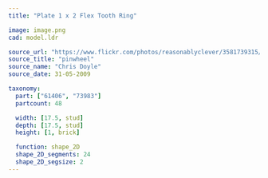 ```yaml
---
title: "Plate 1 x 2 Flex Tooth Ring"

image: image.png
cad: model.ldr

source_url: "https://www.flickr.com/photos/reasonablyclever/3581739315/"
source_title: "pinwheel"
source_name: "Chris Doyle"
source_date: 31-05-2009

taxonomy:
  part: ["61406", "73983"]
  partcount: 48

  width: [17.5, stud]
  depth: [17.5, stud]
  height: [1, brick]

  function: shape_2D
  shape_2D_segments: 24
  shape_2D_segsize: 2
---
```

